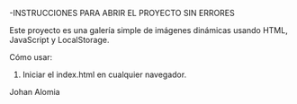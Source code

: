 -INSTRUCCIONES PARA ABRIR EL PROYECTO SIN ERRORES

Este proyecto es una galería simple de imágenes dinámicas usando HTML, JavaScript y LocalStorage.

Cómo usar:

1. Iniciar el index.html en cualquier navegador.


Johan Alomia
